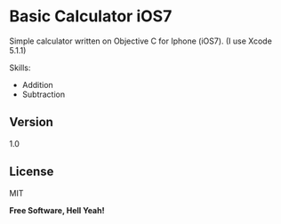 Basic Calculator iOS7
=========

Simple calculator written on Objective C for Iphone (iOS7). (I use Xcode 5.1.1)

Skills: 
  - Addition 
  - Subtraction

Version
----

1.0


License
----

MIT


**Free Software, Hell Yeah!**